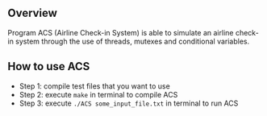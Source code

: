 ## Overview
Program ACS (Airline Check-in System) is able to simulate an airline check-in system 
through the use of threads, mutexes and conditional variables.

## How to use ACS
* Step 1: compile test files that you want to use
* Step 2: execute `make` in terminal to compile ACS
* Step 3: execute `./ACS some_input_file.txt` in terminal to run ACS
